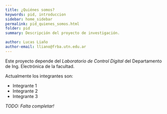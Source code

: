 ```yaml
---
title: ¿Quiénes somos?
keywords: pid, introduccion
sidebar: home_sidebar
permalink: pid_quienes_somos.html
folder: pid
summary: Descripción del proyecto de investigación.

author: Lucas Liaño
author-email: lliano@frba.utn.edu.ar
---
```


Este proyecto depende del _Laboratorio de Control Digital_ del Departamento de Ing. Electrónica de la facultad.

Actualmente los integrantes son:

- Integrante 1
- Integrante 2
- Integrante 3


*TODO: Falta completar!* 